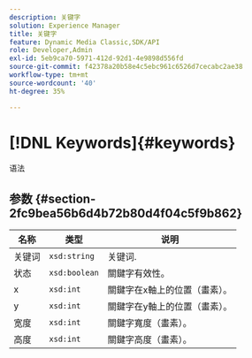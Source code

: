 ```yaml
---
description: 关键字
solution: Experience Manager
title: 关键字
feature: Dynamic Media Classic,SDK/API
role: Developer,Admin
exl-id: 5eb9ca70-5971-412d-92d1-4e9898d556fd
source-git-commit: f42378a20b58e4c5ebc961c6526d7cecabc2ae38
workflow-type: tm+mt
source-wordcount: '40'
ht-degree: 35%

---
```


# [!DNL Keywords]{#keywords}

语法

## 参数 {#section-2fc9bea56b6d4b72b80d4f04c5f9b862}

| 名称 | 类型 | 说明 |
|---|---|---|
| 关键词 | `xsd:string` | 关键词. |
| 状态 | `xsd:boolean` | 關鍵字有效性。 |
| x | `xsd:int` | 關鍵字在x軸上的位置（畫素）。 |
| y | `xsd:int` | 關鍵字在y軸上的位置（畫素）。 |
| 宽度 | `xsd:int` | 關鍵字寬度（畫素）。 |
| 高度 | `xsd:int` | 關鍵字高度（畫素）。 |
